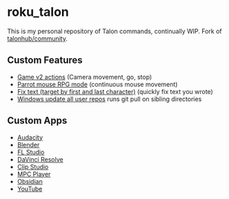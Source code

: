 # roku_talon

This is my personal repository of Talon commands, continually WIP.
Fork of [talonhub/community](https://github.com/talonhub/community).

## Custom Features
- [Game v2 actions](https://github.com/rokubop/roku_talon/blob/main/experimental/game_v2/game_v2.py) (Camera movement, go, stop)
- [Parrot mouse RPG mode](https://github.com/rokubop/roku_talon/blob/main/core/modes/parrot_mode/rpg_mouse/rpg_mouse.py) (continuous mouse movement)
- [Fix text (target by first and last character)](https://github.com/rokubop/roku_talon/tree/main/experimental/fix_text) (quickly fix text you wrote)
- [Windows update all user repos](https://github.com/rokubop/roku_talon/blob/main/update-repos.ps1) runs git pull on sibling directories

## Custom Apps
- [Audacity](apps/audacity/audacity.talon)
- [Blender](apps/blender/blender.talon)
- [FL Studio](apps/flstudio/fl_studio.talon)
- [DaVinci Resolve](apps/davinci_resolve/davinci_resolve.talon)
- [Clip Studio](apps/clipstudio/clipstudio.talon)
- [MPC Player](apps/mpc/mpc.talon)
- [Obsidian](apps/obsidian/obsidian.talon)
- [YouTube](web/youtube.talon)
